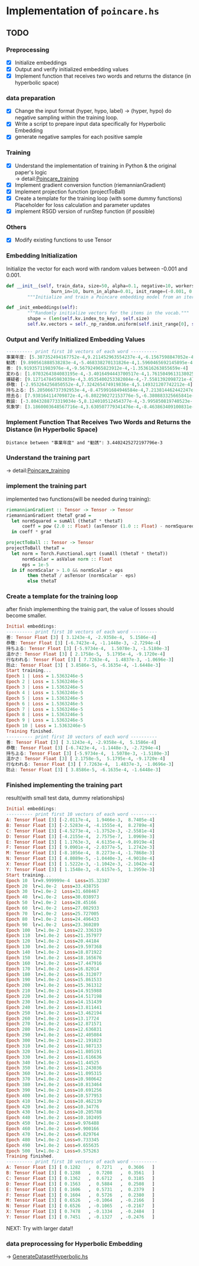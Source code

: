 # Implementation of `poincare.hs`

## TODO
### Preprocessing
- [x] Initialize embeddings  
- [x] Output and verify initialized embedding values  
- [x] Implement function that receives two words and returns the distance (in hyperbolic space)  

### data preparation
- [x] Change the input format
  (hyper, hypo, label) -> (hyper, hypo) 
  do negative sampling within the training loop.
- [x] Write a script to prepare input data specifically for Hyperbolic Embedding
- [x] generate negative samples for each positive sample

### Training
- [x] Understand the implementation of training in Python & the original paper's logic    
→ detail:[Poincare_training](/docs/Poincare_training.pdf)  
- [x] Implement gradient conversion function (riemannianGradient)
- [x] Implement projection function (projectToBall)
- [x] Create a template for the training loop (with some dummy functions)
  Placeholder for loss calculation and parameter updates
- [x] implement RSGD version of runStep function (if possible)

### Others
- [x] Modify existing functions to use Tensor


### **Embedding Initialization**
Initialize the vector for each word with random values between -0.001 and 0.001.
```python
def __init__(self, train_data, size=50, alpha=0.1, negative=10, workers=1, epsilon=1e-5, regularization_coeff=1.0,
                 burn_in=10, burn_in_alpha=0.01, init_range=(-0.001, 0.001), dtype=np.float64, seed=0):
        """Initialize and train a Poincare embedding model from an iterable of relations."""

def _init_embeddings(self):
        """Randomly initialize vectors for the items in the vocab."""
        shape = (len(self.kv.index_to_key), self.size)
        self.kv.vectors = self._np_random.uniform(self.init_range[0], self.init_range[1], shape).astype(self.dtype)
```

### **Output and Verify Initialized Embedding Values**
```haskell
---------- print first 10 vectors of each word ----------
事業年度: [5.387352494167752e-4,9.211452963554237e-4,-6.1567598847052e-4]
勧誘: [9.890561888538283e-4,-5.468338270131826e-4,1.5960465692145895e-4]
善: [9.91935711983976e-4,-9.567924965823912e-4,-1.353616263855659e-4]
変わる: [1.0703264384083195e-4,-3.4016494443700517e-4,1.7615049613138025e-4]
嫌疑者: [9.127147845983039e-4,3.0535400253382084e-4,-7.5581392098721e-4]
恭敬: [-2.953264256850552e-4,7.324265474919836e-4,5.149321207742212e-4]
持ち上る: [5.205066737392953e-4,-8.475991684946584e-4,7.213814462442247e-4]
捨去る: [7.938164114709872e-4,-6.802290272153776e-5,-6.380883325665841e-4]
教諭: [-3.8043288773319034e-5,8.124010512454377e-4,-3.995850819740523e-4]
気象学: [3.1860003648567716e-4,3.630507779341476e-4,-8.463863409100831e-4]
```

### **Implement Function That Receives Two Words and Returns the Distance (in Hyperbolic Space)**
```
Distance between "事業年度" and "勧誘": 3.4402425272197796e-3
```

### **Understand the training part**
→ detail:[Poincare_training](/docs/Poincare_training.pdf)  

### **implement the training part**
implemented two functions(will be needed during training):
```haskell
riemannianGradient :: Tensor -> Tensor -> Tensor
riemannianGradient thetaT grad =
  let normSquared = sumAll (thetaT * thetaT)
      coeff = pow (2.0 :: Float) (asTensor (1.0 :: Float) - normSquared) / asTensor (4.0 :: Float)
  in coeff * grad

projectToBall :: Tensor -> Tensor
projectToBall thetaT =
  let norm = Torch.Functional.sqrt (sumAll (thetaT * thetaT))
      normScalar = asValue norm :: Float
      eps = 1e-5
  in if normScalar > 1.0 && normScalar > eps
        then thetaT / asTensor (normScalar - eps)
        else thetaT
```


### **Create a template for the training loop**
after finish implementhing the trainig part, the value of losses should become smaller.
```haskell
Initial embeddings:
---------- print first 10 vectors of each word ----------
善: Tensor Float [3] [ 3.1243e-4, -2.9358e-4,  5.1586e-4]
恭敬: Tensor Float [3] [-6.7423e-4, -1.1448e-3, -2.7294e-4]
持ち上る: Tensor Float [3] [-5.9734e-4,  1.5078e-3, -1.5180e-3]
温かさ: Tensor Float [3] [ 2.1758e-5,  5.1795e-4, -9.1720e-4]
行なわれる: Tensor Float [3] [ 7.7263e-4,  1.4837e-3, -1.0696e-3]
防止: Tensor Float [3] [ 3.8586e-5, -6.1635e-4, -1.6448e-3]
Start training...
Epoch 1 | Loss = 1.5363246e-5
Epoch 2 | Loss = 1.5363246e-5
Epoch 3 | Loss = 1.5363246e-5
Epoch 4 | Loss = 1.5363246e-5
Epoch 5 | Loss = 1.5363246e-5
Epoch 6 | Loss = 1.5363246e-5
Epoch 7 | Loss = 1.5363246e-5
Epoch 8 | Loss = 1.5363246e-5
Epoch 9 | Loss = 1.5363246e-5
Epoch 10 | Loss = 1.5363246e-5
Training finished.
---------- print first 10 vectors of each word ----------
善: Tensor Float [3] [ 3.1243e-4, -2.9358e-4,  5.1586e-4]
恭敬: Tensor Float [3] [-6.7423e-4, -1.1448e-3, -2.7294e-4]
持ち上る: Tensor Float [3] [-5.9734e-4,  1.5078e-3, -1.5180e-3]
温かさ: Tensor Float [3] [ 2.1758e-5,  5.1795e-4, -9.1720e-4]
行なわれる: Tensor Float [3] [ 7.7263e-4,  1.4837e-3, -1.0696e-3]
防止: Tensor Float [3] [ 3.8586e-5, -6.1635e-4, -1.6448e-3]
```

### **Finished implementing the training part**
result(with small test data, dummy relationships)
``` haskell
Initial embeddings:
---------- print first 10 vectors of each word ----------
A: Tensor Float [3] [-2.0117e-4,  1.9466e-3,  8.7405e-4]
B: Tensor Float [3] [-2.5283e-4, -4.1555e-4,  8.2789e-4]
C: Tensor Float [3] [-4.5273e-4, -1.3752e-3, -2.5581e-4]
D: Tensor Float [3] [-4.2155e-4,  2.7575e-7,  1.0969e-3]
E: Tensor Float [3] [ 1.1763e-3,  4.6135e-4, -9.8919e-4]
F: Tensor Float [3] [ 9.0901e-4, -2.0377e-5,  1.2742e-3]
M: Tensor Float [3] [-8.1056e-4,  8.2273e-4, -1.7868e-3]
N: Tensor Float [3] [ 4.8089e-5, -1.0440e-3, -4.9018e-4]
X: Tensor Float [3] [ 1.5222e-3, -1.1042e-3, -2.1042e-4]
Y: Tensor Float [3] [ 1.1548e-3, -8.6157e-5,  1.2959e-3]
Start training...
Epoch 10  lr=9.999999e-4  Loss=35.32387
Epoch 20  lr=1.0e-2  Loss=33.438755
Epoch 30  lr=1.0e-2  Loss=31.608467
Epoch 40  lr=1.0e-2  Loss=30.038973
Epoch 50  lr=1.0e-2  Loss=28.45166
Epoch 60  lr=1.0e-2  Loss=27.082933
Epoch 70  lr=1.0e-2  Loss=25.727005
Epoch 80  lr=1.0e-2  Loss=24.496433
Epoch 90  lr=1.0e-2  Loss=23.360289
Epoch 100  lr=1.0e-2  Loss=22.336319
Epoch 110  lr=1.0e-2  Loss=21.357977
Epoch 120  lr=1.0e-2  Loss=20.44184
Epoch 130  lr=1.0e-2  Loss=19.597368
Epoch 140  lr=1.0e-2  Loss=18.871922
Epoch 150  lr=1.0e-2  Loss=18.165676
Epoch 160  lr=1.0e-2  Loss=17.447916
Epoch 170  lr=1.0e-2  Loss=16.82014
Epoch 180  lr=1.0e-2  Loss=16.312077
Epoch 190  lr=1.0e-2  Loss=15.861533
Epoch 200  lr=1.0e-2  Loss=15.361312
Epoch 210  lr=1.0e-2  Loss=14.915988
Epoch 220  lr=1.0e-2  Loss=14.517198
Epoch 230  lr=1.0e-2  Loss=14.151439
Epoch 240  lr=1.0e-2  Loss=13.811441
Epoch 250  lr=1.0e-2  Loss=13.462194
Epoch 260  lr=1.0e-2  Loss=13.17724
Epoch 270  lr=1.0e-2  Loss=12.871571
Epoch 280  lr=1.0e-2  Loss=12.636831
Epoch 290  lr=1.0e-2  Loss=12.405084
Epoch 300  lr=1.0e-2  Loss=12.191023
Epoch 310  lr=1.0e-2  Loss=11.987133
Epoch 320  lr=1.0e-2  Loss=11.805191
Epoch 330  lr=1.0e-2  Loss=11.616636
Epoch 340  lr=1.0e-2  Loss=11.44525
Epoch 350  lr=1.0e-2  Loss=11.243036
Epoch 360  lr=1.0e-2  Loss=11.095315
Epoch 370  lr=1.0e-2  Loss=10.980642
Epoch 380  lr=1.0e-2  Loss=10.813464
Epoch 390  lr=1.0e-2  Loss=10.691256
Epoch 400  lr=1.0e-2  Loss=10.577953
Epoch 410  lr=1.0e-2  Loss=10.462139
Epoch 420  lr=1.0e-2  Loss=10.34776
Epoch 430  lr=1.0e-2  Loss=10.205788
Epoch 440  lr=1.0e-2  Loss=10.102495
Epoch 450  lr=1.0e-2  Loss=9.976488
Epoch 460  lr=1.0e-2  Loss=9.900166
Epoch 470  lr=1.0e-2  Loss=9.829764
Epoch 480  lr=1.0e-2  Loss=9.733345
Epoch 490  lr=1.0e-2  Loss=9.655635
Epoch 500  lr=1.0e-2  Loss=9.575263
Training finished.
---------- print first 10 vectors of each word ----------
A: Tensor Float [3] [ 0.1282   ,  0.7271   ,  0.3606   ]
B: Tensor Float [3] [ 0.1288   ,  0.7208   ,  0.3561   ]
C: Tensor Float [3] [ 0.1362   ,  0.6712   ,  0.3185   ]
D: Tensor Float [3] [ 0.1563   ,  0.5884   ,  0.2508   ]
E: Tensor Float [3] [ 0.1606   ,  0.5731   ,  0.2379   ]
F: Tensor Float [3] [ 0.1604   ,  0.5726   ,  0.2380   ]
M: Tensor Float [3] [ 0.6526   , -0.1064   , -0.2166   ]
N: Tensor Float [3] [ 0.6526   , -0.1065   , -0.2167   ]
X: Tensor Float [3] [ 0.7478   , -0.1334   , -0.2484   ]
Y: Tensor Float [3] [ 0.7451   , -0.1327   , -0.2476   ]
```

NEXT: Try with larger data!!


### **data preprocessing for Hyperbolic Embedding**
→ [GenerateDatasetHyperbolic.hs](/app/GenerateDatasetHyperbolic.hs)